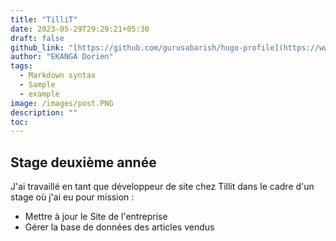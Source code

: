 ```yaml
---
title: "TilliT"
date: 2023-05-29T29:29:21+05:30
draft: false
github_link: "[https://github.com/gurusabarish/hugo-profile](https://www.tillitsocks.com/)"
author: "EKANGA Dorien"
tags:
  - Markdown syntax
  - Sample
  - example
image: /images/post.PNG
description: ""
toc:
---
```


## Stage deuxième année
J'ai travaillé en tant que développeur de site chez Tillit dans le cadre d'un stage où j'ai eu pour mission :

  - Mettre à jour le Site de l'entreprise
  - Gérer la base de données des articles vendus

